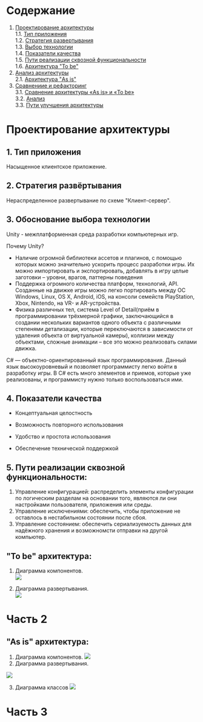 # Содержание
1. [Проектирование архитектуры](#part1)  
1.1. [Тип приложения](#type_app)  
1.2. [Стратегия развертывания](#strategy)   
1.3. [Выбор технологии](#technology)  
1.4. [Показатели качества](#quality_indicator)  
1.5. [Пути реализации сквозной функциональности](#way_implimintation)   
1.6. [Архитектура "To be"](#to_be)  
2. [Анализ архитектуры](#part2)      
2.1. [Архитектура "As is"](#as_is)
3. [Сравнениие и рефакторинг](#part3)   
3.1. [Сравнение архитектуры «As is» и «To be»](#compare)  
3.2. [Анализ](#analysis)   
3.3. [Пути улучшения архитектуры](#way_upgrade)  


<a name="part1"/>

# Проектирование архитектуры

<a name="type_app"/>

## 1.	Тип приложения
Насыщенное клиентское приложение.

<a name="strategy"/>

## 2.	Стратегия развёртывания 
Нераспределенное развертывание по схеме "Клиент-сервер".

<a name="technology"/>

## 3. Обоснование выбора технологии
Unity - межплатформенная среда разработки компьютерных игр.

Почему Unity?
- Наличие огромной библиотеки ассетов и плагинов, с помощью которых можно значительно ускорить процесс разработки игры. Их можно импортировать и экспортировать, добавлять в игру целые заготовки – уровни, врагов, паттерны поведения
- Поддержка огромного количества платформ, технологий, API. Созданные на движке игры можно легко портировать между ОС Windows, Linux, OS X, Android, iOS, на консоли семейств PlayStation, Xbox, Nintendo, на VR- и AR-устройства.
- Физика различных тел, система Level of Detail(приём в программировании трёхмерной графики, заключающийся в создании нескольких вариантов одного объекта с различными степенями детализации, которые переключаются в зависимости от удаления объекта от виртуальной камеры), коллизии между объектами, сложные анимации – все это можно реализовать силами движка.

C# — объектно-ориентированный язык программирования. Данный язык высокоуровневый и позволяет программисту легко войти в разработку игры. В C# есть много элементов и приемов, которые уже реализованы, и программисту нужно только воспользоваться ими.
  
<a name="quality_indicator"/>

## 4. Показатели качества
- Концептуальная целостность
- Возможность повторного использования
- Удобство и простота использования
- Обеспечение технической поддержкой
   
  <a name="way_implimintation"/>
  
## 5.  Пути реализации сквозной функциональности: 
1) Управление конфигурацией: распределить элементы конфигурации по логическим разделам на основании того, являются ли они настройками       пользователя, приложения или среды.
2) Управление исключениями: обеспечить, чтобы приложение не оставлось в нестабильном состоянии после сбоя.
3) Управление состоянием: обеспечить сериализуемость данных для надёжного хранения и возможномсти отправки на другой компьютер.
 
  <a name="to_be"/>
  
 ## "To be" архитектура:
 1. Диаграмма компонентов.        
 ![](https://github.com/Shalimo/ClashOfUniverse/blob/master/%D0%94%D0%B8%D0%B0%D0%B3%D1%80%D0%B0%D0%BC%D0%BC%D1%8B/%D0%94%D0%B8%D0%B0%D0%B3%D1%80%D0%B0%D0%BC%D0%BC%D0%B0%20%D0%BA%D0%BE%D0%BC%D0%BF%D0%BE%D0%BD%D0%B5%D0%BD%D1%82%D0%BE%D0%B2.png)
 
 2. Диаграмма развертывания.      
 ![](https://github.com/Shalimo/ClashOfUniverse/blob/master/%D0%94%D0%B8%D0%B0%D0%B3%D1%80%D0%B0%D0%BC%D0%BC%D1%8B/%D0%94%D0%B8%D0%B3%D1%80%D0%B0%D0%BC%D0%BC%D0%B0%20%D1%80%D0%B0%D0%B7%D0%B2%D0%B5%D1%80%D1%82%D1%8B%D0%B2%D0%B0%D0%BD%D0%B8%D1%8F.png)

 <a name="part2"/>
 
 # Часть 2
 
 <a name="as_is"/>
 
 ## "As is" архитектура:
  1. Диаграмма компонентов.
 ![](https://github.com/Shalimo/ClashOfUniverse/blob/master/%D0%94%D0%B8%D0%B0%D0%B3%D1%80%D0%B0%D0%BC%D0%BC%D1%8B/%D0%94%D0%B8%D0%B0%D0%B3%D1%80%D0%B0%D0%BC%D0%BC%D0%B0%20%D0%BA%D0%BE%D0%BC%D0%BF%D0%BE%D0%BD%D0%B5%D0%BD%D1%82%D0%BE%D0%B2%20as%20is.png)
 2. Диаграмма развертывания.
 
 ![](https://github.com/Shalimo/ClashOfUniverse/blob/master/%D0%94%D0%B8%D0%B0%D0%B3%D1%80%D0%B0%D0%BC%D0%BC%D1%8B/%D0%94%D0%B8%D0%B0%D0%B3%D1%80%D0%B0%D0%BC%D0%BC%D0%B0%20%D1%80%D0%B0%D0%B7%D0%B2%D0%B5%D1%80%D1%82%D1%8B%D0%B2%D0%B0%D0%BD%D0%B8%D1%8F%20as%20is.png)
 
 3. Диаграмма классов
 ![](https://github.com/Shalimo/ClashOfUniverse/blob/master/%D0%94%D0%B8%D0%B0%D0%B3%D1%80%D0%B0%D0%BC%D0%BC%D1%8B/%D0%94%D0%B8%D0%B0%D0%B3%D1%80%D0%B0%D0%BC%D0%BC%D0%B0%20%D0%BA%D0%BB%D0%B0%D1%81%D1%81%D0%BE%D0%B2.png)
 
 
 <a name="part3"/>
 
 # Часть 3
